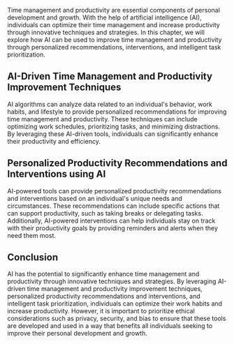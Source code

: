 
Time management and productivity are essential components of personal development and growth. With the help of artificial intelligence (AI), individuals can optimize their time management and increase productivity through innovative techniques and strategies. In this chapter, we will explore how AI can be used to improve time management and productivity through personalized recommendations, interventions, and intelligent task prioritization.

AI-Driven Time Management and Productivity Improvement Techniques
-----------------------------------------------------------------

AI algorithms can analyze data related to an individual's behavior, work habits, and lifestyle to provide personalized recommendations for improving time management and productivity. These techniques can include optimizing work schedules, prioritizing tasks, and minimizing distractions. By leveraging these AI-driven tools, individuals can significantly enhance their productivity and efficiency.

Personalized Productivity Recommendations and Interventions using AI
--------------------------------------------------------------------

AI-powered tools can provide personalized productivity recommendations and interventions based on an individual's unique needs and circumstances. These recommendations can include specific actions that can support productivity, such as taking breaks or delegating tasks. Additionally, AI-powered interventions can help individuals stay on track with their productivity goals by providing reminders and alerts when they need them most.

Conclusion
----------

AI has the potential to significantly enhance time management and productivity through innovative techniques and strategies. By leveraging AI-driven time management and productivity improvement techniques, personalized productivity recommendations and interventions, and intelligent task prioritization, individuals can optimize their work habits and increase productivity. However, it is important to prioritize ethical considerations such as privacy, security, and bias to ensure that these tools are developed and used in a way that benefits all individuals seeking to improve their personal development and growth.
